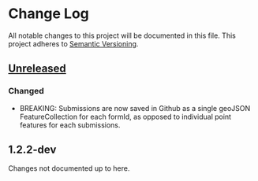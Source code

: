 # Change Log
All notable changes to this project will be documented in this file.
This project adheres to [Semantic Versioning](http://semver.org/).

## [Unreleased]
### Changed
- BREAKING: Submissions are now saved in Github as a single geoJSON FeatureCollection for each formId, as opposed to individual point features for each submissions.

## 1.2.2-dev
Changes not documented up to here.

[Unreleased]: https://github.com/digidem/simple-odk/compare/v1.2.2-dev...HEAD
